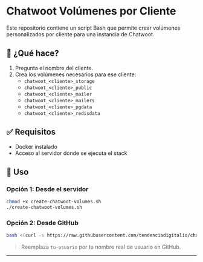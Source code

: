 # Chatwoot Volúmenes por Cliente

Este repositorio contiene un script Bash que permite crear volúmenes personalizados por cliente para una instancia de Chatwoot.

## 🚀 ¿Qué hace?

1. Pregunta el nombre del cliente.
2. Crea los volúmenes necesarios para ese cliente:
   - `chatwoot_<cliente>_storage`
   - `chatwoot_<cliente>_public`
   - `chatwoot_<cliente>_mailer`
   - `chatwoot_<cliente>_mailers`
   - `chatwoot_<cliente>_pgdata`
   - `chatwoot_<cliente>_redisdata`

## ✅ Requisitos

- Docker instalado
- Acceso al servidor donde se ejecuta el stack

## 🧪 Uso

### Opción 1: Desde el servidor

```bash
chmod +x create-chatwoot-volumes.sh
./create-chatwoot-volumes.sh
```

### Opción 2: Desde GitHub

```bash
bash <(curl -s https://raw.githubusercontent.com/tendenciadigitalio/chatwoot-volumes/main/create-chatwoot-volumes.sh)
```

> Reemplaza `tu-usuario` por tu nombre real de usuario en GitHub.

---
